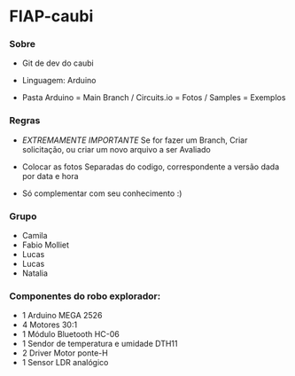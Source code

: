 # FIAP-caubi

### Sobre

- Git de dev do caubi

- Linguagem: Arduino

- Pasta Arduino = Main Branch / Circuits.io = Fotos / Samples = Exemplos 

### Regras

- *EXTREMAMENTE IMPORTANTE* Se for fazer um Branch, Criar solicitação, ou criar um novo arquivo a ser Avaliado

- Colocar as fotos Separadas do codigo, correspondente a versão dada por data e hora

- Só complementar com seu conhecimento :)

### Grupo
- Camila
- Fabio Molliet
- Lucas 
- Lucas
- Natalia


### Componentes do robo explorador:

 - 1 Arduino MEGA 2526
 - 4 Motores 30:1
 - 1 Módulo Bluetooth HC-06
 - 1 Sendor de temperatura e umidade DTH11
 - 2 Driver Motor ponte-H
 - 1 Sensor LDR analógico
